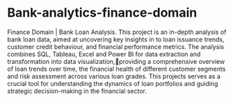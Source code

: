 # Bank-analytics-finance-domain
Finance Domain | Bank Loan Analysis.
This project is an in-depth analysis of bank loan data, aimed at uncovering key insights in to loan issuance trends, customer credit behaviour, and financial performance metrics. The analysis combines SQL, Tableau, Excel and Power BI for data extraction and transformation into data visualization,providing a comprehensive overview of loan trends over time, the financial health of different customer segments and risk assessment across various loan grades. This projects serves as a crucial tool for understanding the dynamics of loan portfolios and guiding strategic decision-making in the financial sector.
